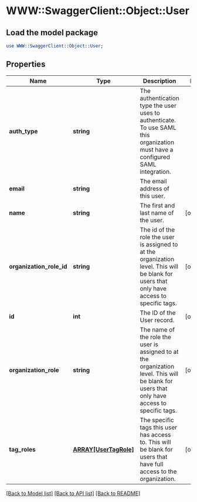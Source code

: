 # WWW::SwaggerClient::Object::User

## Load the model package
```perl
use WWW::SwaggerClient::Object::User;
```

## Properties
Name | Type | Description | Notes
------------ | ------------- | ------------- | -------------
**auth_type** | **string** | The authentication type the user uses to authenticate. To use SAML this organization must have a configured SAML integration. | 
**email** | **string** | The email address of this user. | 
**name** | **string** | The first and last name of the user. | [optional] 
**organization_role_id** | **string** | The id of the role the user is assigned to at the organization level. This will be blank for users that only have access to specific tags. | [optional] 
**id** | **int** | The ID of the User record. | [optional] 
**organization_role** | **string** | The name of the role the user is assigned to at the organization level. This will be blank for users that only have access to specific tags. | [optional] 
**tag_roles** | [**ARRAY[UserTagRole]**](UserTagRole.md) | The specific tags this user has access to. This will be blank for users that have full access to the organization. | [optional] 

[[Back to Model list]](../README.md#documentation-for-models) [[Back to API list]](../README.md#documentation-for-api-endpoints) [[Back to README]](../README.md)



